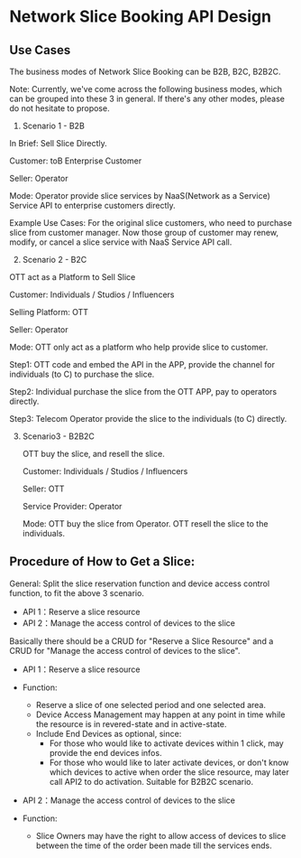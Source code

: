 # Network Slice Booking API Design

## **Use Cases**
The business modes of Network Slice Booking can be  B2B, B2C, B2B2C. 

Note: Currently, we've come across the following business modes, which can be grouped into these 3 in general. If there's any other modes, please do not hesitate to propose. 

1. Scenario 1 - B2B 

In Brief: Sell Slice Directly. 

Customer: toB Enterprise Customer

Seller: Operator 

Mode: Operator provide slice services by NaaS(Network as a Service) Service API to enterprise customers directly. 

Example Use Cases: For the original slice customers, who need to purchase slice from customer manager. Now those group of customer may renew, modify, or cancel a slice service with NaaS Service API call. 




2. Scenario 2 - B2C

OTT act as a Platform to Sell Slice

Customer: Individuals  / Studios / Influencers

Selling Platform: OTT

Seller: Operator

Mode: OTT only act as a platform who help provide slice to customer. 

Step1: OTT code and embed the API in the APP, provide the channel for individuals (to C) to purchase the slice. 

Step2: Individual purchase the slice from the OTT APP, pay to operators directly. 

Step3: Telecom Operator provide the slice to the individuals (to C) directly. 




3. Scenario3 - B2B2C

   OTT buy the slice, and resell the slice. 

   Customer: Individuals  / Studios / Influencers

   Seller: OTT

   Service Provider: Operator

   Mode: OTT buy the slice from Operator. OTT resell the slice to the individuals.



##  **Procedure of How to Get a Slice:**

General: Split the slice reservation function and device access control function, to fit the above 3 scenario.

   - API 1：Reserve a slice resource 
   - API 2：Manage the access control of devices to the slice

Basically there should be a CRUD for "Reserve a Slice Resource" and a CRUD for "Manage the access control of devices to the slice". 
- API 1：Reserve a slice resource 
- Function: 
  - Reserve a slice of one selected period and one selected area. 
  - Device Access Management may happen at any point in time while the resource is in revered-state and in active-state.
  - Include End Devices as optional, since: 
    - For those who would like to activate devices within 1 click, may provide the end devices infos. 
    - For those who would like to later activate devices, or don't know which devices to active when order the slice resource, may later call API2 to do activation. Suitable for B2B2C scenario.


- API 2：Manage the access control of devices to the slice
- Function:
  - Slice Owners may have the right to allow access of devices to slice between the time of the order been made till the services ends. 





